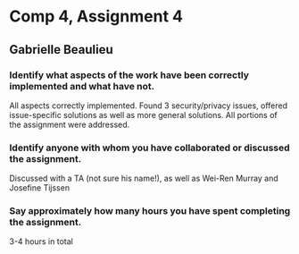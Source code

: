 # Comp 4, Assignment 4
## Gabrielle Beaulieu

### Identify what aspects of the work have been correctly implemented and what have not.
All aspects correctly implemented. Found 3 security/privacy issues, offered issue-specific solutions as well as more general solutions. All portions of the assignment were addressed.

### Identify anyone with whom you have collaborated or discussed the assignment.
Discussed with a TA (not sure his name!), as well as Wei-Ren Murray and Josefine Tijssen

### Say approximately how many hours you have spent completing the assignment.
3-4 hours in total
